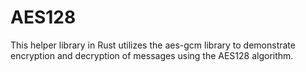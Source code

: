 # AES128

This helper library in Rust utilizes the aes-gcm library to demonstrate encryption and decryption of messages using the AES128 algorithm. 

